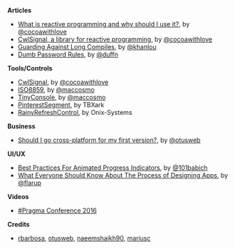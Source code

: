 **Articles**

* [What is reactive programming and why should I use it?](https://www.cocoawithlove.com/blog/reactive-programming-what-and-why.html), by [@cocoawithlove](https://twitter.com/cocoawithlove)
* [CwlSignal, a library for reactive programming](https://www.cocoawithlove.com/blog/cwlsignal.html), by [@cocoawithlove](https://twitter.com/cocoawithlove)
* [Guarding Against Long Compiles](http://khanlou.com/2016/12/guarding-against-long-compiles/), by [@khanlou](https://twitter.com/khanlou)
* [Dumb Password Rules](https://github.com/duffn/dumb-password-rules), by [@duffn](https://twitter.com/duffn)


**Tools/Controls**

* [CwlSignal](https://github.com/mattgallagher/CwlSignal), by [@cocoawithlove](https://twitter.com/cocoawithlove)
* [ISO8859](https://github.com/Cosmo/ISO8859), by [@maccosmo](http://twitter.com/maccosmo)
* [TinyConsole](https://github.com/Cosmo/TinyConsole), by [@maccosmo](http://twitter.com/maccosmo)
* [PinterestSegment](https://github.com/TBXark/PinterestSegment), by TBXark
* [RainyRefreshControl](https://github.com/Onix-Systems/RainyRefreshControl), by Onix-Systems

**Business**

* [Should I go cross-platform for my first version?](http://www.mobdesignapps.fr/blog/2016/10/12/should-i-go-cross-platform-to-my-first-version?utm_source=iosGoodies&utm_medium=email), by [@otusweb](https://twitter.com/otusweb)

**UI/UX**

* [Best Practices For Animated Progress Indicators](https://www.smashingmagazine.com/2016/12/best-practices-for-animated-progress-indicators/), by [@101babich](https://twitter.com/101babich)
* [What Everyone Should Know About The Process of Designing Apps](https://medium.com/@flarup/what-everyone-should-know-about-the-process-of-designing-apps-7fbc81f6e1d8), by [@flarup](https://twitter.com/flarup)

**Videos**

* [#Pragma Conference 2016](https://www.youtube.com/watch?v=ypk-72mhYBk&list=PLAVm70iJlMuvUMvfiU3rzqZpGnRuj0xjI)

**Credits**

* [rbarbosa](https://github.com/rbarbosa), [otusweb](https://github.com/otusweb), [naeemshaikh90](https://github.com/naeemshaikh90), [mariusc](https://github.com/mariusc)

